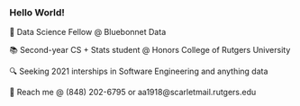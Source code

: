 ### Hello World!
<p>📘 Data Science Fellow @ Bluebonnet Data</p>
<p>📚 Second-year CS + Stats student @ Honors College of Rutgers University</p>
<p>🔍 Seeking 2021 interships in Software Engineering and anything data</p>
<p>📧 Reach me @ (848) 202-6795 or aa1918@scarletmail.rutgers.edu</p>
